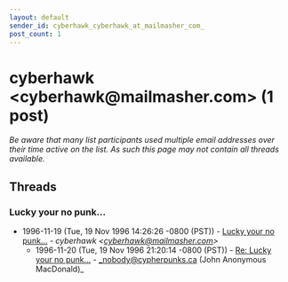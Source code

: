 ```yaml
---
layout: default
sender_id: cyberhawk_cyberhawk_at_mailmasher_com_
post_count: 1
---
```


# cyberhawk <cyberhawk<span>@</span>mailmasher.com> (1 post)

_Be aware that many list participants used multiple email addresses over their time active on the list. As such this page may not contain all threads available._

## Threads

### Lucky your no punk...
+ 1996-11-19 (Tue, 19 Nov 1996 14:26:26 -0800 (PST)) - [Lucky your no punk...](/archive/1996/11/5eb8bf52ecaa438334a1990a487f92fa82f3e7b4ba93ba32a9a028c809df391b) - _cyberhawk \<cyberhawk@mailmasher.com\>_
  + 1996-11-20 (Tue, 19 Nov 1996 21:20:14 -0800 (PST)) - [Re: Lucky your no punk...](/archive/1996/11/962b062155e06664a6f4aa18242191868efab8cc43f380fdd4d68b2147e4c15f) - _nobody@cypherpunks.ca (John Anonymous MacDonald)_

